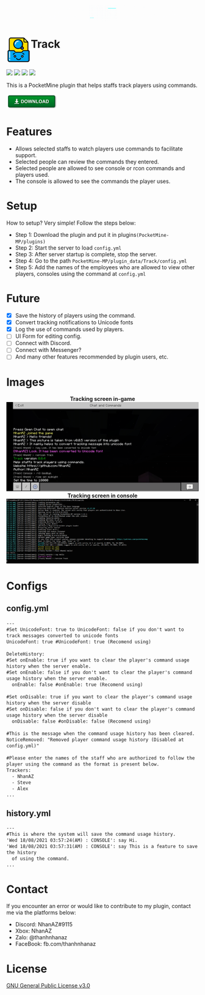 <img src="https://github.com/NhanAZ/Track/blob/main/images/NhanAZ.gif" />

<h1>Track<img src="https://github.com/NhanAZ/Track/blob/main/icon.png" height="64" width="64"  align="left"></img></h1><br/>

[![](https://poggit.pmmp.io/shield.state/Track)](https://poggit.pmmp.io/p/Track) [![](https://poggit.pmmp.io/shield.api/Track)](https://poggit.pmmp.io/p/Track) [![](https://poggit.pmmp.io/shield.dl.total/Track)](https://poggit.pmmp.io/p/Track) [![](https://poggit.pmmp.io/shield.dl/Track)](https://poggit.pmmp.io/p/Track)

This is a PocketMine plugin that helps staffs track players using commands.<br/>

<!-- <div align="center"> -->
<a href="https://poggit.pmmp.io/r/136167/Track.phar" target="_blank" title="Click to download the plugin">
  <img src="https://github.com/NhanAZ/Track/blob/main/images/download.png" </img>
</a>
<!-- </div> -->

# Features
- Allows selected staffs to watch players use commands to facilitate support.
- Selected people can review the commands they entered.
- Selected people are allowed to see console or rcon commands and players used.
- The console is allowed to see the commands the player uses.

# Setup
How to setup? Very simple! Follow the steps below:
- Step 1: Download the plugin and put it in plugins`(PocketMine-MP/plugins)`
- Step 2: Start the server to load `config.yml`
- Step 3: After server startup is complete, stop the server.
- Step 4: Go to the path `PocketMine-MP/plugin_data/Track/config.yml`
- Step 5: Add the names of the employees who are allowed to view other players, consoles using the command at `config.yml`

# Future
- [X] Save the history of players using the command.
- [X] Convert tracking notifications to Unicode fonts
- [X] Log the use of commands used by players.
- [ ] UI Form for editing config.
- [ ] Connect with Discord.
- [ ] Connect with Messenger?
- [ ] And many other features recommended by plugin users, etc.

# Images
<div align="center"> <b>Tracking screen in-game</b> </div>

<img src="https://github.com/NhanAZ/Track/blob/main/images/handlefont.jpg" />

<div align="center"> <b>Tracking screen in console</b> </div>

<img src="https://github.com/NhanAZ/Track/blob/main/images/incls.png" />

# Configs
## config.yml
```
---
#Set UnicodeFont: true to UnicodeFont: false if you don't want to track messages converted to unicode fonts
UnicodeFont: true #UnicodeFont: true (Recomend using)

DeleteHistory:
#Set onEnable: true if you want to clear the player's command usage history when the server enable.
#Set onEnable: false if you don't want to clear the player's command usage history when the server enable.
  onEnable: false #onEnable: true (Recomend using)

#Set onDisable: true if you want to clear the player's command usage history when the server disable
#Set onDisable: false if you don't want to clear the player's command usage history when the server disable
  onDisable: false #onDisable: false (Recomend using)

#This is the message when the command usage history has been cleared.
NoticeRemoved: "Removed player command usage history (Disabled at config.yml)"

#Please enter the names of the staff who are authorized to follow the player using the command as the format is present below.
Trackers:
  - NhanAZ
  - Steve
  - Alex
...

```
## history.yml
```
---
#This is where the system will save the command usage history.
'Wed 18/08/2021 03:57:24(AM) : CONSOLE': say Hi.
'Wed 18/08/2021 03:57:31(AM) : CONSOLE': say This is a feature to save the history
  of using the command.
...
```

# Contact
If you encounter an error or would like to contribute to my plugin, contact me via the platforms below:
- Discord: NhanAZ#9115
- Xbox: NhanAZ
- Zalo: @thanhnhanaz
- FaceBook: fb.com/thanhnhanaz

# License
[GNU General Public License v3.0](https://www.gnu.org/licenses/gpl-3.0.html)
